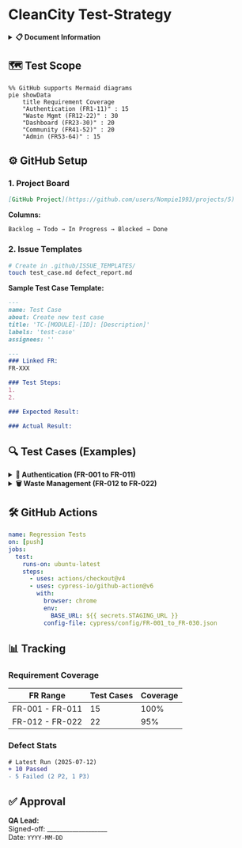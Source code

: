 
# CleanCity Test-Strategy

<details>
<summary><strong>📋 Document Information</strong></summary>

| **Field**         | **Value**                     |
|--------------------|-------------------------------|
| Version            | 1.0                           |
| Last Updated       | `2025-07-12`                  |
| Target Release     | v1.0                          |
| GitHub Project     | [CleanCity QA Board]()       |

</details>

## 🗺️ Test Scope
```mermaid
%% GitHub supports Mermaid diagrams
pie showData
    title Requirement Coverage
    "Authentication (FR1-11)" : 15
    "Waste Mgmt (FR12-22)" : 30
    "Dashboard (FR23-30)" : 20
    "Community (FR41-52)" : 20
    "Admin (FR53-64)" : 15
```

## ⚙️ GitHub Setup
### 1. Project Board
```markdown
[GitHub Project](https://github.com/users/Nompie1993/projects/5)
```
**Columns:**
```
Backlog → Todo → In Progress → Blocked → Done
```

### 2. Issue Templates
```bash
# Create in .github/ISSUE_TEMPLATES/
touch test_case.md defect_report.md
```
**Sample Test Case Template:**
```markdown
---
name: Test Case
about: Create new test case
title: 'TC-[MODULE]-[ID]: [Description]'
labels: 'test-case'
assignees: ''

---
### Linked FR: 
FR-XXX

### Test Steps:
1. 
2. 

### Expected Result:

### Actual Result:
```

## 🔍 Test Cases (Examples)
<details>
<summary><strong>🔐 Authentication (FR-001 to FR-011)</strong></summary>

### TC-AUTH-01: Valid Registration
```gherkin
Scenario: Successful user registration
  Given I enter valid registration data
  When I submit the form
  Then Account is created (FR-003)
  And I'm redirected to dashboard (FR-007)
```

### TC-AUTH-02: Admin Access Control
```markdown
**Preconditions:** Admin user logged in  
**Steps:**  
1. Navigate to `/admin/users`  
**Expected:**  
- User management panel loads (FR-011)  
- Regular users see 403 error  
```
</details>

<details>
<summary><strong>🗑️ Waste Management (FR-012 to FR-022)</strong></summary>

### TC-WASTE-01: Pickup Scheduling
```yaml
# testdata/pickups/valid.yaml
date: tomorrow
waste_type: Recyclable
quantity: Medium
expected: status:Confirmed (FR-012, FR-019)
```

### TC-WASTE-07: Hazardous Waste
```markdown
**Test Data:**  
- Type: "Batteries"  
- Date: tomorrow + 1day  

**Expected:**  
- Status: "Pending Approval" (FR-015)  
- Admin notification sent  
```
</details>

## 🛠️ GitHub Actions
```yaml
name: Regression Tests
on: [push]
jobs:
  test:
    runs-on: ubuntu-latest
    steps:
      - uses: actions/checkout@v4
      - uses: cypress-io/github-action@v6
        with:
          browser: chrome
          env:
            BASE_URL: ${{ secrets.STAGING_URL }}
          config-file: cypress/config/FR-001_to_FR-030.json
```

## 📊 Tracking
### Requirement Coverage
| FR Range       | Test Cases | Coverage |
|----------------|------------|----------|
| FR-001 - FR-011 | 15         | 100%     |
| FR-012 - FR-022 | 22         | 95%      |

### Defect Stats
```diff
# Latest Run (2025-07-12)
+ 10 Passed
- 5 Failed (2 P2, 1 P3)

```

## ✅ Approval
**QA Lead:**  
Signed-off: ___________________  
Date: `YYYY-MM-DD`  
